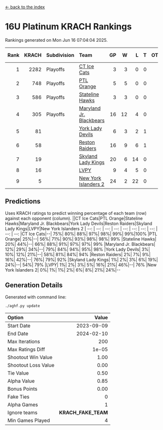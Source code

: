 [<- back to the index](readme.md)
# 16U Platinum KRACH Rankings
Rankings generated on Mon Jun 16 07:04:04 2025.

Rank|KRACH|Subdivision|Team|GP|W|L|T|OTW|OTL|SoS|Exp Wins|Win Diff
---:|---:|:---|:---|---:|---:|---:|---:|---:|---:|---:|---:|---:
1|2282|Playoffs|[CT Ice Cats](https://gamesheetstats.com/seasons/3663/teams/140846/schedule)|3|3|0|0|0|0|95|3.8|-0.0
2|748|Playoffs|[PTL Orange](https://gamesheetstats.com/seasons/3663/teams/140842/schedule)|5|5|0|0|0|0|20|5.9|0.0
3|586|Playoffs|[Stateline Hawks](https://gamesheetstats.com/seasons/3663/teams/140840/schedule)|3|3|0|0|0|0|23|3.9|0.0
4|305|Playoffs|[Maryland Jr. Blackbears](https://gamesheetstats.com/seasons/3663/teams/140848/schedule)|16|12|4|0|0|1|470|12.8|-0.0
5|81||[York Lady Devils](https://gamesheetstats.com/seasons/3663/teams/140845/schedule)|6|3|2|1|0|1|79|4.4|0.0
6|58||[Reston Raiders](https://gamesheetstats.com/seasons/3663/teams/140850/schedule)|16|9|6|1|1|0|238|10.4|0.0
7|19||[Skyland Lady Kings](https://gamesheetstats.com/seasons/3663/teams/140849/schedule)|20|6|14|0|2|0|213|6.9|0.0
8|16||[LVPY](https://gamesheetstats.com/seasons/3663/teams/140844/schedule)|9|4|5|0|0|1|74|4.9|0.0
9|5||[New York Islanders 2](https://gamesheetstats.com/seasons/3663/teams/140851/schedule)|24|2|22|0|0|1|249|2.9|0.0

## Predictions
Uses KRACH ratings to predict winning percentage of each team (row) against each opponent (column).
||CT Ice Cats|PTL Orange|Stateline Hawks|Maryland Jr. Blackbears|York Lady Devils|Reston Raiders|Skyland Lady Kings|LVPY|New York Islanders 2
| --: | --: | --: | --: | --: | --: | --: | --: | --: | --: 
|CT Ice Cats|--| 75%| 80%| 88%| 97%| 98%| 99%| 99%|100%
|PTL Orange| 25%|--| 56%| 71%| 90%| 93%| 98%| 98%| 99%
|Stateline Hawks| 20%| 44%|--| 66%| 88%| 91%| 97%| 97%| 99%
|Maryland Jr. Blackbears| 12%| 29%| 34%|--| 79%| 84%| 94%| 95%| 98%
|York Lady Devils|  3%| 10%| 12%| 21%|--| 58%| 81%| 84%| 94%
|Reston Raiders|  2%|  7%|  9%| 16%| 42%|--| 76%| 79%| 92%
|Skyland Lady Kings|  1%|  2%|  3%|  6%| 19%| 24%|--| 54%| 79%
|LVPY|  1%|  2%|  3%|  5%| 16%| 21%| 46%|--| 76%
|New York Islanders 2|  0%|  1%|  1%|  2%|  6%|  8%| 21%| 24%|--

## Generation Details

Generated with command line:
```
./aghf.py update
```

| Option | Value |
| :----- | ----: |
| Start Date | 2023-09-09 |
| End Date | 2024-02-10 |
| Max Iterations | 200 |
| Max Ratings Diff | 1e-05 |
| Shootout Win Value | 1.00 |
| Shootout Loss Value | 0.00 |
| Tie Value | 0.50 |
| Alpha Value | 0.85 |
| Bonus Points | 0.00 |
| Fake Ties | 0 |
| Alpha Games | 1 |
| Ignore teams | __KRACH_FAKE_TEAM__ |
| Min Games Played | 4 |

